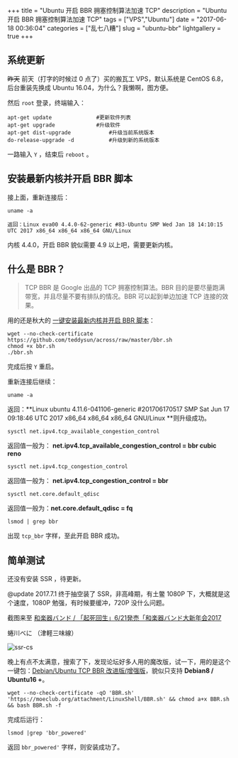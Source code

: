 +++
title = "Ubuntu 开启 BBR 拥塞控制算法加速 TCP"
description = "Ubuntu 开启 BBR 拥塞控制算法加速 TCP"
tags = ["VPS","Ubuntu"]
date = "2017-06-18 00:36:04"
categories = ["乱七八糟"]
slug = "ubuntu-bbr"
lightgallery = true
+++

## 系统更新

~~昨天~~ 前天（打字的时候过 0 点了）买的搬瓦工 VPS，默认系统是 CentOS 6.8，后台重装先换成 Ubuntu 16.04，为什么？我懒啊，图方便。

然后 `root` 登录，终端输入：

```
apt-get update				#更新软件列表
apt-get upgrade				#升级软件
apt-get dist-upgrade			#升级当前系统版本
do-release-upgrade -d			#升级到新的系统版本
```

一路输入 `Y` ，结束后 `reboot` 。

## 安装最新内核并开启 BBR 脚本

接上面，重新连接后：

```
uname -a
```

```
返回：Linux eva00 4.4.0-62-generic #83-Ubuntu SMP Wed Jan 18 14:10:15 UTC 2017 x86_64 x86_64 x86_64 GNU/Linux
```

内核 4.4.0，开启 BBR 貌似需要 4.9 以上吧，需要更新内核。

## 什么是 BBR？

> TCP BBR 是 Google 出品的 TCP 拥塞控制算法。BBR 目的是要尽量跑满带宽，并且尽量不要有排队的情况。BBR 可以起到单边加速 TCP 连接的效果。

用的还是秋大的 [一键安装最新内核并开启 BBR 脚本](https://teddysun.com/489.html)：

```
wget --no-check-certificate https://github.com/teddysun/across/raw/master/bbr.sh
chmod +x bbr.sh
./bbr.sh
```
完成后按 `Y` 重启。

重新连接后继续：

```
uname -a
```

返回：**Linux ubuntu 4.11.6-041106-generic #201706170517 SMP Sat Jun 17 09:18:46 UTC 2017 x86_64 x86_64 x86_64 GNU/Linux **则升级成功。

```
sysctl net.ipv4.tcp_available_congestion_control
```

返回值一般为： **net.ipv4.tcp_available_congestion_control = bbr cubic reno**

```
sysctl net.ipv4.tcp_congestion_control
```

返回值一般为： **net.ipv4.tcp_congestion_control = bbr**

```
sysctl net.core.default_qdisc
```

返回值一般为：**net.core.default_qdisc = fq**

```
lsmod | grep bbr
```

出现 `tcp_bbr` 字样，至此开启 BBR 成功。

## 简单测试

还没有安装 SSR ，待更新。

@update 2017.7.1 终于抽空装了 SSR，非高峰期，有土鳖 1080P 下，大概就是这个速度，1080P 勉强，有时候要缓冲，720P 没什么问题。

截图来至 [和楽器バンド / 「起死回生」6/21発売「和楽器バンド大新年会2017](https://www.youtube.com/watch?v=h8Q85IpwCP4&list=RD6lp4Iw1AbgA&index=2) 

蜷川べに （津軽三味線）

![ssr-cs](ssr-cs.gif "ssr-cs")

晚上有点不太满意，搜索了下，发现论坛好多人用的魔改版，试一下，用的是这个一键包：[Debian/Ubuntu TCP BBR 改进版/增强版](https://moeclub.org/2017/06/24/278/)，貌似只支持 **Debian8 / Ubuntu16 +**。

```
wget --no-check-certificate -qO 'BBR.sh' 'https://moeclub.org/attachment/LinuxShell/BBR.sh' && chmod a+x BBR.sh && bash BBR.sh -f
```

完成后运行：

```
lsmod |grep 'bbr_powered'
```

返回 `bbr_powered'` 字样，则安装成功了。